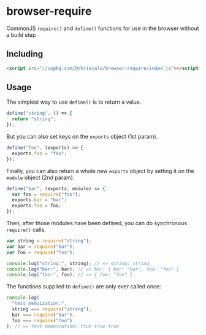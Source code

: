 # browser-require
CommonJS `require()` and `define()` functions for use in the browser without a build step

## Including

```html
<script src="//unpkg.com/@chriscalo/browser-require/index.js"></script>
```

## Usage

The simplest way to use `define()` is to return a value.

```js
define("string", () => {
  return "string";
});
```

But you can also set keys on the `exports` object (1st param).

```js
define("foo", (exports) => {
  exports.foo = "foo";
});
```

Finally, you can also return a whole new `exports` object by setting it on the `module` object (2nd param).

```js
define("bar", (exports, module) => {
  var foo = require("foo");
  exports.bar = "bar";
  exports.foo = foo;
});
```

Then, after those modules have been defined, you can do synchronous `require()` calls.

```js
var string = require("string");
var bar = require("bar");
var foo = require("foo");

console.log("string:", string); // => string: string
console.log("bar:", bar); // => bar: { bar: "bar", foo: "foo" }
console.log("foo:", foo); // => { foo: "foo" }
```

The functions supplied to `define()` are only ever called once:

```js  
console.log(
  "test memoization:",
  string === require("string"),
  bar === require("bar"),
  foo === require("foo")
); // => test memoization: true true true
```

